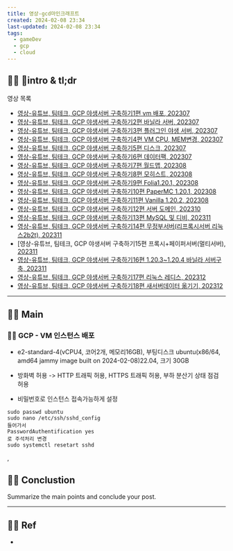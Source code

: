 ```yaml
---
title: 영상-gcd마인크래프트
created: 2024-02-08 23:34
last-updated: 2024-02-08 23:34
tags:
  - gameDev
  - gcp
  - cloud
---
```


## 👯‍♂️ intro & tl;dr


영상 목록

- [영상-유튜브, 팀테크, GCP 야생서버 구축하기1편 vm 배포, 202307](https://www.youtube.com/watch?v=oUYsbycuuc0&t=57s)
- [영상-유튜브, 팀테크, GCP 야생서버 구축하기2편 바닐라 서버, 202307](https://www.youtube.com/watch?v=aPMlYg_q-UA)
- [영상-유튜브, 팀테크, GCP 야생서버 구축하기3편 플러그인 야생 서버, 202307](https://www.youtube.com/watch?v=VXX8og1do9g)
- [영상-유튜브, 팀테크, GCP 야생서버 구축하기4편 VM CPU, MEM변경, 202307](https://www.youtube.com/watch?v=0QTA7qMoaic)
- [영상-유튜브, 팀테크, GCP 야생서버 구축하기5편 디스크, 202307](https://www.youtube.com/watch?v=b86lcKjUbuc)
- [영상-유튜브, 팀테크, GCP 야생서버 구축하기6편 데이터팩, 202307](https://www.youtube.com/watch?v=jAnrurA3e2M)
- [영상-유튜브, 팀테크, GCP 야생서버 구축하기7편 월드맵, 202308](https://www.youtube.com/watch?v=CQTOH9RqDC4)
- [영상-유튜브, 팀테크, GCP 야생서버 구축하기8편 모히스트, 202308](https://www.youtube.com/watch?v=HD-vw9vzEmk)
- [영상-유튜브, 팀테크, GCP 야생서버 구축하기9편 Folia1.20.1, 202308](https://www.youtube.com/watch?v=_HKFnzMx9WY)
- [영상-유튜브, 팀테크, GCP 야생서버 구축하기10편 PaperMC 1.20.1, 202308](https://www.youtube.com/watch?v=PY9-NXWEbqs&t=23s)
- [영상-유튜브, 팀테크, GCP 야생서버 구축하기11편 Vanilla 1.20.2, 202308](https://www.youtube.com/watch?v=EPxqOFFMMEc)
- [영상-유튜브, 팀테크, GCP 야생서버 구축하기12편 서버 도메인, 202310](https://www.youtube.com/watch?v=t8HCpLdRwfk)
- [영상-유튜브, 팀테크, GCP 야생서버 구축하기13편 MySQL 및 디비, 202311](https://www.youtube.com/watch?v=RoqgNzZPwxo&t=170s)
- [영상-유튜브, 팀테크, GCP 야생서버 구축하기14편 무정부서버(리프록시서버 리눅스2b2t), 202311](https://www.youtube.com/watch?v=bEpZXXetLzk&t=4s)
- [영상-유튜브, 팀테크, GCP 야생서버 구축하기15편 프록시+페이퍼서버(멀티서버), [202311](https://www.youtube.com/watch?v=njxKTySWaKQ)
- [영상-유튜브, 팀테크, GCP 야생서버 구축하기16편 1.20.3~1.20.4 바닐라 서버구축, 202311](https://www.youtube.com/watch?v=_KKuEcxk_5k)
- [영상-유튜브, 팀테크, GCP 야생서버 구축하기17편 리눅스 레디스, 202312](https://www.youtube.com/watch?v=nEpNlRiLBek&t=8s)
- [영상-유튜브, 팀테크, GCP 야생서버 구축하기18편 새서버데이터 옮기기, 202312](https://www.youtube.com/watch?v=9l-3EEMVLV0)

--- 



## 👯‍♂️ Main


### 👯‍♂️ GCP - VM 인스턴스 배포

- e2-standard-4(vCPU4, 코어2개, 메모리16GB), 부팅디스크 ubuntu(x86/64, amd64 jammy image built on 2024-02-08)22.04, 크기 30GB
- 방화벽 허용 -> HTTP 트래픽 허용, HTTPS 트래픽 허용, 부하 분산기 상태 점검 허용

- 비밀번호로 인스턴스 접속가능하게 설정
```
sudo passwd ubuntu
sudo nano /etc/ssh/sshd_config
들어가서
PasswordAuthentification yes
로 주석처리 변경
sudo systemctl resetart sshd
```

, 

## 👯‍♂️ Conclustion

Summarize the main points and conclude your post.

--- 

## 👯‍♂️ Ref

- [^1]:  작성자. "제목," 사이트명, 발행날짜, [URL](www.naver.com)

